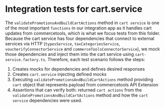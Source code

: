 # Integration tests for cart.service

The `validatePromotionsAndBuildCartActions` method in `cart service` is one of the most important `functions` in our integration app as it handles cart updates from commercetools, which is what we focus tests from this folder. Because the cart service has four dependencies that connect to external services via HTTP (`typesService`, `taxCategoriesService`, `voucherifyConnectorService` and `commerceToolsConnectorService`), we mock those dependencies and inject them into the cart service using `cart-service.factory.ts`. Therefore, each test scenario follows the steps:
1. Creates mocks for dependencies and defines desired responses
2. Creates `cart.service` injecting defined mocks
3. Executing `validatePromotionsAndBuildCartActions` method providing `cart` object that represents payload from commercetools API Extension
4. Assertions that can verify both: returned `cart actions` from the `validatePromotionsAndBuildCartActions` method and how the `cart service` dependencies were used.

